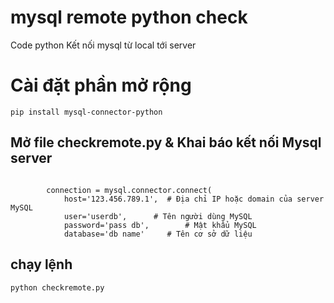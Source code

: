 # mysql remote python check
Code python Kết nối mysql từ local tới server

# Cài đặt phần mở rộng

```
pip install mysql-connector-python
```

## Mở file checkremote.py & Khai báo kết nối Mysql server

```
        
        connection = mysql.connector.connect(
            host='123.456.789.1',  # Địa chỉ IP hoặc domain của server MySQL
            user='userdb',      # Tên người dùng MySQL
            password='pass db',        # Mật khẩu MySQL
            database='db name'     # Tên cơ sở dữ liệu
```

## chạy lệnh

```
python checkremote.py
```
